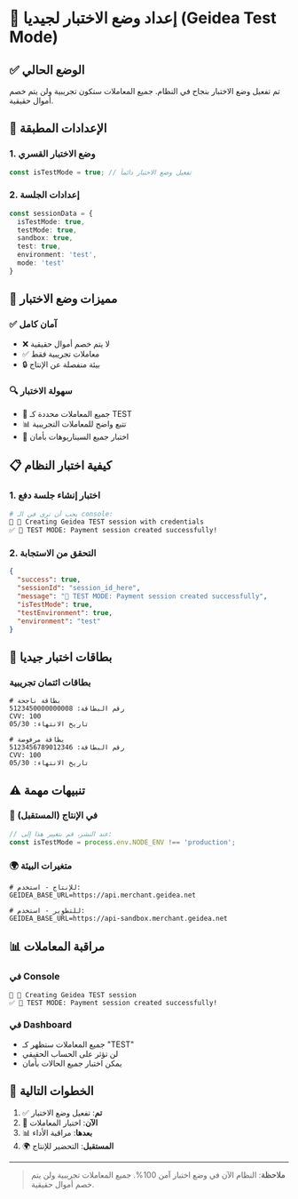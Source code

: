 # 🧪 إعداد وضع الاختبار لجيديا (Geidea Test Mode)

## ✅ الوضع الحالي
تم تفعيل وضع الاختبار بنجاح في النظام. جميع المعاملات ستكون تجريبية ولن يتم خصم أموال حقيقية.

## 🔧 الإعدادات المطبقة

### 1. وضع الاختبار القسري
```typescript
const isTestMode = true; // تفعيل وضع الاختبار دائماً
```

### 2. إعدادات الجلسة
```typescript
const sessionData = {
  isTestMode: true,
  testMode: true,
  sandbox: true,
  test: true,
  environment: 'test',
  mode: 'test'
}
```

## 🌟 مميزات وضع الاختبار

### ✅ آمان كامل
- ❌ لا يتم خصم أموال حقيقية
- ✅ معاملات تجريبية فقط
- 🔒 بيئة منفصلة عن الإنتاج

### 🔍 سهولة الاختبار
- 🧪 جميع المعاملات محددة كـ TEST
- 📊 تتبع واضح للمعاملات التجريبية
- 🎯 اختبار جميع السيناريوهات بأمان

## 📋 كيفية اختبار النظام

### 1. اختبار إنشاء جلسة دفع
```bash
# يجب أن ترى في الـ console:
🧪 🚀 Creating Geidea TEST session with credentials
✅ 🧪 TEST MODE: Payment session created successfully!
```

### 2. التحقق من الاستجابة
```json
{
  "success": true,
  "sessionId": "session_id_here",
  "message": "🧪 TEST MODE: Payment session created successfully",
  "isTestMode": true,
  "testEnvironment": true,
  "environment": "test"
}
```

## 🎯 بطاقات اختبار جيديا

### بطاقات ائتمان تجريبية
```
# بطاقة ناجحة
رقم البطاقة: 5123450000000008
CVV: 100
تاريخ الانتهاء: 05/30

# بطاقة مرفوضة
رقم البطاقة: 5123456789012346
CVV: 100
تاريخ الانتهاء: 05/30
```

## ⚠️ تنبيهات مهمة

### 🔐 في الإنتاج (المستقبل)
```typescript
// عند النشر، قم بتغيير هذا إلى:
const isTestMode = process.env.NODE_ENV !== 'production';
```

### 🌍 متغيرات البيئة
```env
# للإنتاج - استخدم:
GEIDEA_BASE_URL=https://api.merchant.geidea.net

# للتطوير - استخدم:
GEIDEA_BASE_URL=https://api-sandbox.merchant.geidea.net
```

## 📊 مراقبة المعاملات

### في Console
```
🧪 🚀 Creating Geidea TEST session
✅ 🧪 TEST MODE: Payment session created successfully!
```

### في Dashboard
- جميع المعاملات ستظهر كـ "TEST"
- لن تؤثر على الحساب الحقيقي
- يمكن اختبار جميع الحالات بأمان

## 🚀 الخطوات التالية

1. ✅ **تم**: تفعيل وضع الاختبار
2. 🧪 **الآن**: اختبار المعاملات
3. 📊 **بعدها**: مراقبة الأداء
4. 🌍 **المستقبل**: التحضير للإنتاج

---

> **ملاحظة**: النظام الآن في وضع اختبار آمن 100%. جميع المعاملات تجريبية ولن يتم خصم أموال حقيقية. 
